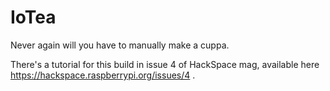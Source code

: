 # IoTea
Never again will you have to manually make a cuppa. 

There's a tutorial for this build in issue 4 of HackSpace mag, available here https://hackspace.raspberrypi.org/issues/4 . 
